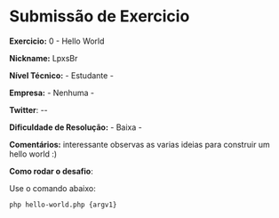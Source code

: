 # Submissão de Exercicio

**Exercicio:** 0 - Hello World

**Nickname:** LpxsBr

**Nível Técnico:** - Estudante -

**Empresa:** - Nenhuma -

**Twitter**: --

**Dificuldade de Resolução:** - Baixa -

**Comentários:** interessante observas as varias ideias para construir um hello world :)

**Como rodar o desafio**: 

Use o comando abaixo: 
```bash
php hello-world.php {argv1} 
```